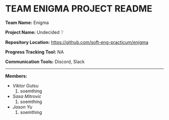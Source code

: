 # TEAM ENIGMA PROJECT README

**Team Name:** Enigma

**Project Name:** Undecided :grey_question:	

**Repository Location:** https://github.com/soft-eng-practicum/enigma

**Progress Tracking Tool:** NA

**Communication Tools:** Discord, Slack

***

**Members:**
* *Viktor Gutsu*
   1. soemthing
* *Sasa Mitrovic*
   1. soemthing
* *Jason Yu*
   1. soemthing
